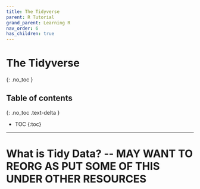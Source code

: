 ```yaml
---
title: The Tidyverse
parent: R Tutorial
grand_parent: Learning R
nav_order: 6
has_children: true
---
```


# The Tidyverse
{: .no_toc }


## Table of contents
{: .no_toc .text-delta }

- TOC
{:toc}

---

# What is Tidy Data? -- MAY WANT TO REORG AS PUT SOME OF THIS UNDER OTHER RESOURCES
